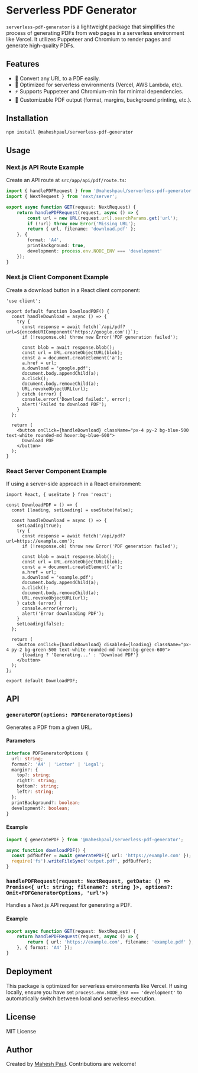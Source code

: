 # Serverless PDF Generator

`serverless-pdf-generator` is a lightweight package that simplifies the process of generating PDFs from web pages in a serverless environment like Vercel. It utilizes Puppeteer and Chromium to render pages and generate high-quality PDFs.

## Features

- 📄 Convert any URL to a PDF easily.
- 🚀 Optimized for serverless environments (Vercel, AWS Lambda, etc).
- ⚡ Supports Puppeteer and Chromium-min for minimal dependencies.
- 🎯 Customizable PDF output (format, margins, background printing, etc.).

## Installation

```sh
npm install @maheshpaul/serverless-pdf-generator
```

## Usage

### Next.js API Route Example

Create an API route at `src/app/api/pdf/route.ts`:

```ts
import { handlePDFRequest } from '@maheshpaul/serverless-pdf-generator';
import { NextRequest } from 'next/server';

export async function GET(request: NextRequest) {
    return handlePDFRequest(request, async () => {
        const url = new URL(request.url).searchParams.get('url');
        if (!url) throw new Error('Missing URL');
        return { url, filename: 'download.pdf' };
    }, {
        format: 'A4',
        printBackground: true,
        development: process.env.NODE_ENV === 'development'
    });
}
```

### Next.js Client Component Example

Create a download button in a React client component:

```tsx
'use client';

export default function DownloadPDF() {
  const handleDownload = async () => {
    try {
      const response = await fetch(`/api/pdf?url=${encodeURIComponent('https://google.com')}`);
      if (!response.ok) throw new Error('PDF generation failed');
      
      const blob = await response.blob();
      const url = URL.createObjectURL(blob);
      const a = document.createElement('a');
      a.href = url;
      a.download = 'google.pdf';
      document.body.appendChild(a);
      a.click();
      document.body.removeChild(a);
      URL.revokeObjectURL(url);
    } catch (error) {
      console.error('Download failed:', error);
      alert('Failed to download PDF');
    }
  };
  
  return (
    <button onClick={handleDownload} className="px-4 py-2 bg-blue-500 text-white rounded-md hover:bg-blue-600">
      Download PDF
    </button>
  );
}
```

### React Server Component Example

If using a server-side approach in a React environment:

```tsx
import React, { useState } from 'react';

const DownloadPDF = () => {
  const [loading, setLoading] = useState(false);

  const handleDownload = async () => {
    setLoading(true);
    try {
      const response = await fetch('/api/pdf?url=https://example.com');
      if (!response.ok) throw new Error('PDF generation failed');
      
      const blob = await response.blob();
      const url = URL.createObjectURL(blob);
      const a = document.createElement('a');
      a.href = url;
      a.download = 'example.pdf';
      document.body.appendChild(a);
      a.click();
      document.body.removeChild(a);
      URL.revokeObjectURL(url);
    } catch (error) {
      console.error(error);
      alert('Error downloading PDF');
    }
    setLoading(false);
  };

  return (
    <button onClick={handleDownload} disabled={loading} className="px-4 py-2 bg-green-500 text-white rounded-md hover:bg-green-600">
      {loading ? 'Generating...' : 'Download PDF'}
    </button>
  );
};

export default DownloadPDF;
```

## API

### `generatePDF(options: PDFGeneratorOptions)`

Generates a PDF from a given URL.

#### Parameters

```ts
interface PDFGeneratorOptions {
  url: string;
  format?: 'A4' | 'Letter' | 'Legal';
  margin?: {
    top?: string;
    right?: string;
    bottom?: string;
    left?: string;
  };
  printBackground?: boolean;
  development?: boolean;
}
```

#### Example

```ts
import { generatePDF } from '@maheshpaul/serverless-pdf-generator';

async function downloadPDF() {
  const pdfBuffer = await generatePDF({ url: 'https://example.com' });
  require('fs').writeFileSync('output.pdf', pdfBuffer);
}
```

### `handlePDFRequest(request: NextRequest, getData: () => Promise<{ url: string; filename?: string }>, options?: Omit<PDFGeneratorOptions, 'url'>)`

Handles a Next.js API request for generating a PDF.

#### Example

```ts
export async function GET(request: NextRequest) {
    return handlePDFRequest(request, async () => {
        return { url: 'https://example.com', filename: 'example.pdf' };
    }, { format: 'A4' });
}
```

## Deployment

This package is optimized for serverless environments like Vercel. If using locally, ensure you have set `process.env.NODE_ENV === 'development'` to automatically switch between local and serverless execution.


## License

MIT License

## Author

Created by [Mahesh Paul](https://github.com/maheshpaulj). Contributions are welcome!